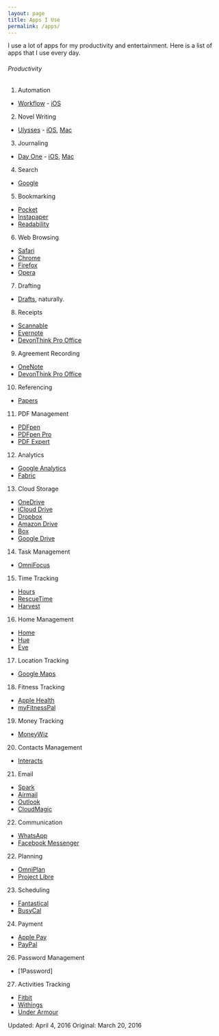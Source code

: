 ```yaml
---
layout: page
title: Apps I Use
permalink: /apps/
---
```


I use a lot of apps for my productivity and entertainment.
Here is a list of apps that I use every day.



###### Productivity

1. Automation

  - [Workflow](https://workflow.is) - [iOS](https://itunes.apple.com/app/workflow-powerful-automation/id915249334)

2. Novel Writing

  - [Ulysses](http://www.ulyssesapp.com) - [iOS](https://itunes.apple.com/app/ulysses-mobile/id950335311), [Mac](https://itunes.apple.com/app/ulysses/id623795237)

3. Journaling

  - [Day One](http://dayoneapp.com) - [iOS](https://itunes.apple.com/app/day-one-2-diary-+-journal/id1044867788), [Mac](https://itunes.apple.com/app/day-one/id1055511498)

4. Search

  - [Google](https://www.google.com)

5. Bookmarking

  - [Pocket](https://getpocket.com)
  - [Instapaper](https://www.instapaper.com)
  - [Readability](https://www.readability.com)

6. Web Browsing

  - [Safari]()
  - [Chrome]()
  - [Firefox]()
  - [Opera]()

7. Drafting

  - [Drafts](), naturally.

8. Receipts

  - [Scannable]()
  - [Evernote]()
  - [DevonThink Pro Office]()

9. Agreement Recording

  - [OneNote]()
  - [DevonThink Pro Office]()

10. Referencing

  - [Papers]()

11. PDF Management

  - [PDFpen]()
  - [PDFpen Pro]()
  - [PDF Expert]()

12. Analytics

- [Google Analytics]()
- [Fabric]()

13. Cloud Storage

  - [OneDrive]()
  - [iCloud Drive]()
  - [Dropbox]()
  - [Amazon Drive]()
  - [Box]()
  - [Google Drive]()

14. Task Management

  - [OmniFocus]()

15. Time Tracking

  - [Hours]()
  - [RescueTime]()
  - [Harvest]()

16. Home Management

  - [Home]()
  - [Hue]()
  - [Eve]()

17. Location Tracking

  - [Google Maps]()

18. Fitness Tracking

  - [Apple Health]()
  - [myFitnessPal]()

19. Money Tracking

  - [MoneyWiz]()

20. Contacts Management

  - [Interacts]()

21. Email

  - [Spark]()
  - [Airmail]()
  - [Outlook]()
  - [CloudMagic]()

22. Communication

  - [WhatsApp]()
  - [Facebook Messenger]()

22. Planning

  - [OmniPlan]()
  - [Project Libre]()

23. Scheduling

  - [Fantastical]()
  - [BusyCal]()

24. Payment

  - [Apple Pay]()
  - [PayPal]()

26. Password Management

 - [1Password]

27. Activities Tracking

  - [Fitbit]()
  - [Withings]()
  - [Under Armour]()


Updated: April 4, 2016
Original: March 20, 2016
